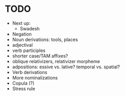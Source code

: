# TODO

- Next up:
    - Swadesh
- Negation
- Noun derivations: tools, places
- adjectival
- verb participles
- shorter case/TAM affixes?
- oblique relativizers, relativizer morpheme
- adpositions: essive vs. lative? temporal vs. spatial?
- Verb derivations
- More nominalizations
- Copula (?)
- Stress rule
